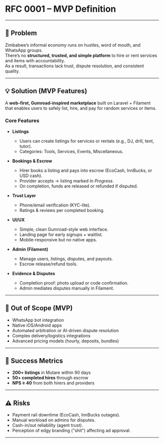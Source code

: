 # RFC 0001 – MVP Definition

---

## 📝 Problem
Zimbabwe’s informal economy runs on hustles, word of mouth, and WhatsApp groups.  
There’s no **structured, trusted, and simple platform** to hire or rent services and items with accountability.  
As a result, transactions lack trust, dispute resolution, and consistent quality.

---

## 💡 Solution (MVP Features)
A **web-first, Gumroad-inspired marketplace** built on Laravel + Filament that enables users to safely list, hire, and pay for random services or items.  

### Core Features
- **Listings**  
  - Users can create listings for services or rentals (e.g., DJ, drill, tent, tutor).  
  - Categories: Tools, Services, Events, Miscellaneous.  

- **Bookings & Escrow**  
  - Hirer books a listing and pays into escrow (EcoCash, InnBucks, or USD cash).  
  - Provider accepts → listing marked *In Progress*.  
  - On completion, funds are released or refunded if disputed.  

- **Trust Layer**  
  - Phone/email verification (KYC-lite).  
  - Ratings & reviews per completed booking.  

- **UI/UX**  
  - Simple, clean Gumroad-style web interface.  
  - Landing page for early signups + waitlist.  
  - Mobile-responsive but no native apps.  

- **Admin (Filament)**  
  - Manage users, listings, disputes, and payouts.  
  - Escrow release/refund tools.  

- **Evidence & Disputes**  
  - Completion proof: photo upload or code confirmation.  
  - Admin mediates disputes manually in Filament.  

---

## 🚫 Out of Scope (MVP)
- WhatsApp bot integration  
- Native iOS/Android apps  
- Automated arbitration or AI-driven dispute resolution  
- Complex delivery/logistics integrations  
- Advanced pricing models (hourly, deposits, bundles)  

---

## 🎯 Success Metrics
- **200+ listings** in Mutare within 90 days  
- **50+ completed hires** through escrow  
- **NPS ≥ 40** from both hirers and providers  

---

## ⚠️ Risks
- Payment rail downtime (EcoCash, InnBucks outages).  
- Manual workload on admins for disputes.  
- Cash-in/out reliability (agent trust).  
- Perception of edgy branding ("shit") affecting ad approval.  

---

